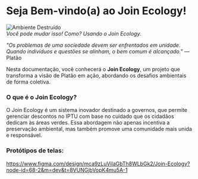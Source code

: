 # Seja Bem-vindo(a) ao Join Ecology!

![Ambiente Destruído](https://github.com/evillynnaiana/joinecology/blob/32feb815e727dfb6321b3d4a2e2f3527ee922fe3/meio_ambiente.jpg)  
*Você pode mudar isso! Como? Usando o Join Ecology.*

*"Os problemas de uma sociedade devem ser enfrentados em unidade. Quando indivíduos e questões se alinham, o bem comum é alcançado."* — Platão

Nesta documentação, você conhecerá o **Join Ecology**, um projeto que transforma a visão de Platão em ação, abordando os desafios ambientais de forma coletiva.

### O que é o Join Ecology?

O Join Ecology é um sistema inovador destinado a governos, que permite gerenciar descontos no IPTU com base no cuidado que os cidadãos dedicam às áreas verdes. Essa abordagem não apenas incentiva a preservação ambiental, mas também promove uma comunidade mais unida e responsável.

### Protótipos de telas:
https://www.figma.com/design/mca9zLuVilaGbTh8WLbGk2/Join-Ecology?node-id=68-2&m=dev&t=8VUNGjbVopK4mu5A-1


